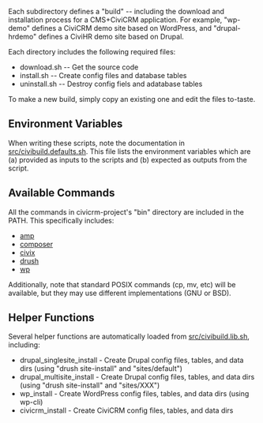 Each subdirectory defines a "build" -- including the download and
installation process for a CMS+CiviCRM application.  For example, "wp-demo"
defines a CiviCRM demo site based on WordPress, and "drupal-hrdemo" defines
a CiviHR demo site based on Drupal.

Each directory includes the following required files:

 * download.sh -- Get the source code
 * install.sh -- Create config files and database tables
 * uninstall.sh -- Destroy config fiels and adatabase tables

To make a new build, simply copy an existing one and edit the files
to-taste.

## Environment Variables ##

When writing these scripts, note the documentation in
[src/civibuild.defaults.sh](../../src/civibuild.defaults.sh).  This file lists
the environment variables which are (a) provided as inputs to the scripts
and (b) expected as outputs from the script.

## Available Commands ##

All the commands in civicrm-project's "bin" directory are included in the
PATH. This specifically includes:

 * [amp](https://github.com/totten/amp)
 * [composer](http://getcomposer.org/)
 * [civix](https://github.com/totten/civix)
 * [drush](http://drush.ws/)
 * [wp](http://wp-cli.org/)

Additionally, note that standard POSIX commands (cp, mv, etc) will be
available, but they may use different implementations (GNU or BSD).

## Helper Functions ##

Several helper functions are automatically loaded from [src/civibuild.lib.sh](../../src/civibuild.lib.sh),
including:

 * drupal_singlesite_install - Create Drupal config files, tables, and data dirs (using "drush site-install" and "sites/default")
 * drupal_multisite_install - Create Drupal config files, tables, and data dirs (using "drush site-install" and "sites/XXX")
 * wp_install - Create WordPress config files, tables, and data dirs (using wp-cli)
 * civicrm_install - Create CiviCRM config files, tables, and data dirs
